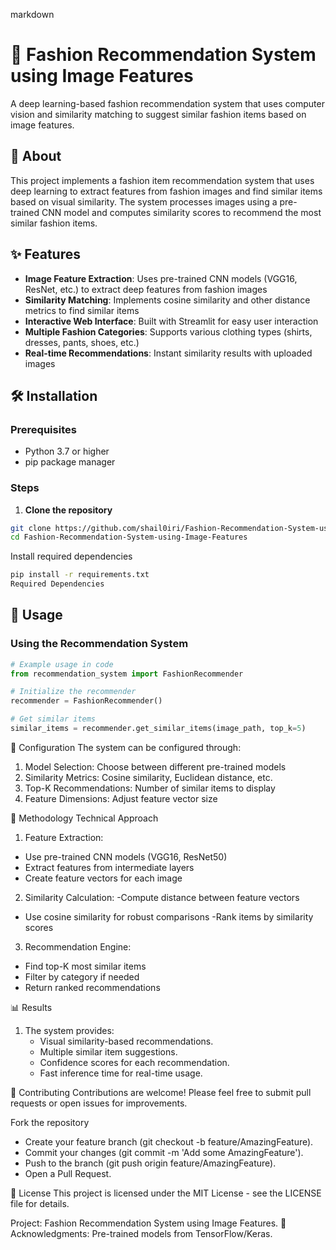 markdown
# 👗 Fashion Recommendation System using Image Features

A deep learning-based fashion recommendation system that uses computer vision and similarity matching to suggest similar fashion items based on image features.

## 📖 About

This project implements a fashion item recommendation system that uses deep learning to extract features from fashion images and find similar items based on visual similarity. The system processes images using a pre-trained CNN model and computes similarity scores to recommend the most similar fashion items.

## ✨ Features

- **Image Feature Extraction**: Uses pre-trained CNN models (VGG16, ResNet, etc.) to extract deep features from fashion images
- **Similarity Matching**: Implements cosine similarity and other distance metrics to find similar items
- **Interactive Web Interface**: Built with Streamlit for easy user interaction
- **Multiple Fashion Categories**: Supports various clothing types (shirts, dresses, pants, shoes, etc.)
- **Real-time Recommendations**: Instant similarity results with uploaded images

## 🛠️ Installation

### Prerequisites
- Python 3.7 or higher
- pip package manager

### Steps

1. **Clone the repository**
```bash
git clone https://github.com/shail0iri/Fashion-Recommendation-System-using-Image-Features.git
cd Fashion-Recommendation-System-using-Image-Features
```

Install required dependencies
```bash
pip install -r requirements.txt
Required Dependencies
```

## 🚀 Usage

### Using the Recommendation System

```python
# Example usage in code
from recommendation_system import FashionRecommender

# Initialize the recommender
recommender = FashionRecommender()

# Get similar items
similar_items = recommender.get_similar_items(image_path, top_k=5)
```

🔧 Configuration
The system can be configured through:

1. Model Selection: Choose between different pre-trained models
2. Similarity Metrics: Cosine similarity, Euclidean distance, etc.
3. Top-K Recommendations: Number of similar items to display
4. Feature Dimensions: Adjust feature vector size

🧠 Methodology
Technical Approach
1. Feature Extraction:
  - Use pre-trained CNN models (VGG16, ResNet50)
  - Extract features from intermediate layers
  - Create feature vectors for each image

2. Similarity Calculation:
   -Compute distance between feature vectors
  - Use cosine similarity for robust comparisons
   -Rank items by similarity scores

3. Recommendation Engine:
  - Find top-K most similar items
  - Filter by category if needed
  - Return ranked recommendations

📊 Results
1. The system provides:
   - Visual similarity-based recommendations.
   - Multiple similar item suggestions.
   - Confidence scores for each recommendation.
   - Fast inference time for real-time usage.

🤝 Contributing
Contributions are welcome! Please feel free to submit pull requests or open issues for improvements.

Fork the repository
- Create your feature branch (git checkout -b feature/AmazingFeature).
- Commit your changes (git commit -m 'Add some AmazingFeature').
- Push to the branch (git push origin feature/AmazingFeature).
- Open a Pull Request.

📝 License
This project is licensed under the MIT License - see the LICENSE file for details.

Project: Fashion Recommendation System using Image Features.
🙏 Acknowledgments:
Pre-trained models from TensorFlow/Keras.









